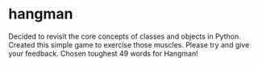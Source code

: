 # hangman
Decided to revisit the core concepts of classes and objects in Python. Created this simple game to exercise those muscles.
Please try and give your feedback. Chosen toughest 49 words for Hangman!
